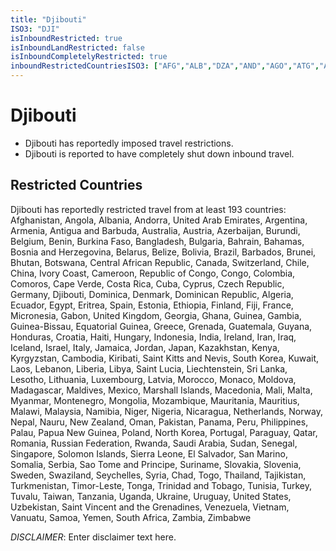 ```yaml
---
title: "Djibouti"
ISO3: "DJI"
isInboundRestricted: true
isInboundLandRestricted: false
isInboundCompletelyRestricted: true
inboundRestrictedCountriesISO3: ["AFG","ALB","DZA","AND","AGO","ATG","ARG","ARM","AUS","AUT","AZE","BHS","BHR","BGD","BRB","BLR","BEL","BLZ","BEN","BTN","BOL","BIH","BWA","BRA","BRN","BGR","BFA","BDI","KHM","CMR","CAN","CPV","CAF","TCD","CHL","CHN","COL","COM","COG","COD","CRI","CIV","HRV","CUB","CYP","CZE","DNK","DJI","DMA","DOM","ECU","EGY","SLV","GNQ","ERI","EST","ETH","FJI","FIN","FRA","GAB","GMB","GEO","DEU","GHA","GRC","GRD","GTM","GIN","GNB","GUY","HTI","HND","HUN","ISL","IND","IDN","IRN","IRQ","IRL","ISR","ITA","JAM","JPN","JOR","KAZ","KEN","KIR","PRK","KOR","KWT","KGZ","LAO","LVA","LBN","LSO","LBR","LBY","LIE","LTU","LUX","MKD","MDG","MWI","MYS","MDV","MLI","MLT","MHL","MRT","MUS","MEX","FSM","MDA","MCO","MNG","MNE","MAR","MOZ","MMR","NAM","NRU","NPL","NLD","NZL","NIC","NER","NGA","NOR","OMN","PAK","PLW","PAN","PNG","PRY","PER","PHL","POL","PRT","QAT","ROU","RUS","RWA","KNA","LCA","VCT","WSM","SMR","STP","SAU","SEN","SRB","SYC","SLE","SGP","SVK","SVN","SLB","SOM","ZAF","ESP","LKA","SDN","SUR","SWZ","SWE","CHE","SYR","TJK","TZA","THA","TLS","TGO","TON","TTO","TUN","TUR","TKM","TWN","TUV","UGA","UKR","ARE","GBR","USA","URY","UZB","VUT","VEN","VNM","YEM","ZMB","ZWE"]
---
```


# Djibouti

* Djibouti has reportedly imposed travel restrictions.
* Djibouti is reported to have completely shut down inbound travel.

## Restricted Countries 
Djibouti has reportedly restricted travel from at least 193 countries: Afghanistan, Angola, Albania, Andorra, United Arab Emirates, Argentina, Armenia, Antigua and Barbuda, Australia, Austria, Azerbaijan, Burundi, Belgium, Benin, Burkina Faso, Bangladesh, Bulgaria, Bahrain, Bahamas, Bosnia and Herzegovina, Belarus, Belize, Bolivia, Brazil, Barbados, Brunei, Bhutan, Botswana, Central African Republic, Canada, Switzerland, Chile, China, Ivory Coast, Cameroon, Republic of Congo, Congo, Colombia, Comoros, Cape Verde, Costa Rica, Cuba, Cyprus, Czech Republic, Germany, Djibouti, Dominica, Denmark, Dominican Republic, Algeria, Ecuador, Egypt, Eritrea, Spain, Estonia, Ethiopia, Finland, Fiji, France, Micronesia, Gabon, United Kingdom, Georgia, Ghana, Guinea, Gambia, Guinea-Bissau, Equatorial Guinea, Greece, Grenada, Guatemala, Guyana, Honduras, Croatia, Haiti, Hungary, Indonesia, India, Ireland, Iran, Iraq, Iceland, Israel, Italy, Jamaica, Jordan, Japan, Kazakhstan, Kenya, Kyrgyzstan, Cambodia, Kiribati, Saint Kitts and Nevis, South Korea, Kuwait, Laos, Lebanon, Liberia, Libya, Saint Lucia, Liechtenstein, Sri Lanka, Lesotho, Lithuania, Luxembourg, Latvia, Morocco, Monaco, Moldova, Madagascar, Maldives, Mexico, Marshall Islands, Macedonia, Mali, Malta, Myanmar, Montenegro, Mongolia, Mozambique, Mauritania, Mauritius, Malawi, Malaysia, Namibia, Niger, Nigeria, Nicaragua, Netherlands, Norway, Nepal, Nauru, New Zealand, Oman, Pakistan, Panama, Peru, Philippines, Palau, Papua New Guinea, Poland, North Korea, Portugal, Paraguay, Qatar, Romania, Russian Federation, Rwanda, Saudi Arabia, Sudan, Senegal, Singapore, Solomon Islands, Sierra Leone, El Salvador, San Marino, Somalia, Serbia, Sao Tome and Principe, Suriname, Slovakia, Slovenia, Sweden, Swaziland, Seychelles, Syria, Chad, Togo, Thailand, Tajikistan, Turkmenistan, Timor-Leste, Tonga, Trinidad and Tobago, Tunisia, Turkey, Tuvalu, Taiwan, Tanzania, Uganda, Ukraine, Uruguay, United States, Uzbekistan, Saint Vincent and the Grenadines, Venezuela, Vietnam, Vanuatu, Samoa, Yemen, South Africa, Zambia, Zimbabwe

*DISCLAIMER*: Enter disclaimer text here.
